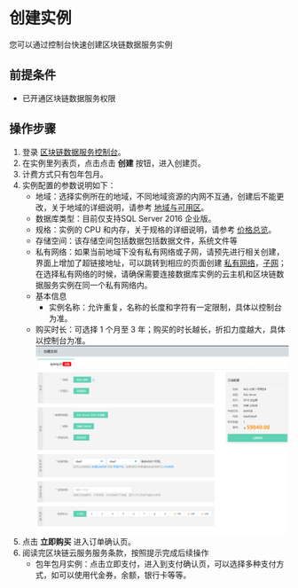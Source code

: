 # 创建实例
您可以通过控制台快速创建区块链数据服务实例

## 前提条件
* 已开通区块链数据服务权限

## 操作步骤
1. 登录 [区块链数据服务控制台](https://bds-console.jdcloud.com/block/list)。 
2. 在实例里列表页，点击点击 **创建** 按钮，进入创建页。
3. 计费方式只有包年包月。
4. 实例配置的参数说明如下：
    * 地域：选择实例所在的地域，不同地域资源的内网不互通，创建后不能更改，关于地域的详细说明，请参考 [地域与可用区](待补充)。
    * 数据库类型：目前仅支持SQL Server 2016 企业版。
    * 规格：实例的 CPU 和内存，关于规格的详细说明，请参考 [价格总览](待补充)。
    * 存储空间：该存储空间包括数据包括数据文件，系统文件等
    * 私有网络：如果当前地域下没有私有网络或子网，请预先进行相关创建，界面上增加了超链接地址，可以跳转到相应的页面创建 [私有网络](https://console.jdcloud.com/host/vpc/list)，[子网](https://console.jdcloud.com/host/subnet/list)；在选择私有网络的时候，请确保需要连接数据库实例的云主机和区块链数据服务实例在同一个私有网络内。
    * 基本信息
        * 实例名称：允许重复，名称的长度和字符有一定限制，具体以控制台为准。
    * 购买时长：可选择 1 个月至 3 年；购买的时长越长，折扣力度越大，具体以控制台为准。
    ![创建实例](Pic/创建实例.png)
5. 点击 **立即购买** 进入订单确认页。
6. 阅读完区块链云服务服务条款，按照提示完成后续操作 
    * 包年包月实例：点击立即支付，进入到支付确认页，可以选择多种支付方式，如可以使用代金券，余额，银行卡等等。

